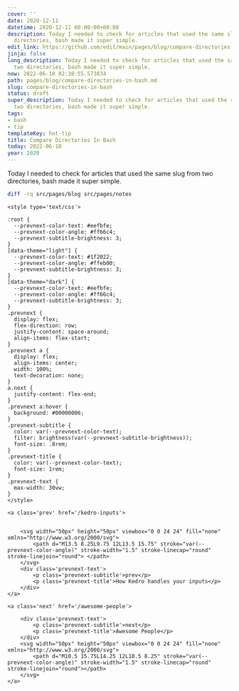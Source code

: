 ```yaml
---
cover: ''
date: 2020-12-11
datetime: 2020-12-11 00:00:00+00:00
description: Today I needed to check for articles that used the same slug from two
  directories, bash made it super simple.
edit_link: https://github.com/edit/main/pages/blog/compare-directories-in-bash.md
jinja: false
long_description: Today I needed to check for articles that used the same slug from
  two directories, bash made it super simple.
now: 2022-06-10 02:38:55.573034
path: pages/blog/compare-directories-in-bash.md
slug: compare-directories-in-bash
status: draft
super_description: Today I needed to check for articles that used the same slug from
  two directories, bash made it super simple.
tags:
- bash
- tip
templateKey: hot-tip
title: Compare Directories In Bash
today: 2022-06-10
year: 2020
---
```


Today I needed to check for articles that used the same slug from two directories, bash made it super simple.

``` bash
diff -rq src/pages/blog src/pages/notes
```
<div class='prevnext'>

    <style type='text/css'>

    :root {
      --prevnext-color-text: #eefbfe;
      --prevnext-color-angle: #ff66c4;
      --prevnext-subtitle-brightness: 3;
    }
    [data-theme="light"] {
      --prevnext-color-text: #1f2022;
      --prevnext-color-angle: #ffeb00;
      --prevnext-subtitle-brightness: 3;
    }
    [data-theme="dark"] {
      --prevnext-color-text: #eefbfe;
      --prevnext-color-angle: #ff66c4;
      --prevnext-subtitle-brightness: 3;
    }
    .prevnext {
      display: flex;
      flex-direction: row;
      justify-content: space-around;
      align-items: flex-start;
    }
    .prevnext a {
      display: flex;
      align-items: center;
      width: 100%;
      text-decoration: none;
    }
    a.next {
      justify-content: flex-end;
    }
    .prevnext a:hover {
      background: #00000006;
    }
    .prevnext-subtitle {
      color: var(--prevnext-color-text);
      filter: brightness(var(--prevnext-subtitle-brightness));
      font-size: .8rem;
    }
    .prevnext-title {
      color: var(--prevnext-color-text);
      font-size: 1rem;
    }
    .prevnext-text {
      max-width: 30vw;
    }
    </style>
    
    <a class='prev' href='/kedro-inputs'>
    

        <svg width="50px" height="50px" viewbox="0 0 24 24" fill="none" xmlns="http://www.w3.org/2000/svg">
            <path d="M13.5 8.25L9.75 12L13.5 15.75" stroke="var(--prevnext-color-angle)" stroke-width="1.5" stroke-linecap="round" stroke-linejoin="round"> </path>
        </svg>
        <div class='prevnext-text'>
            <p class='prevnext-subtitle'>prev</p>
            <p class='prevnext-title'>How Kedro handles your inputs</p>
        </div>
    </a>
    
    <a class='next' href='/awesome-people'>
    
        <div class='prevnext-text'>
            <p class='prevnext-subtitle'>next</p>
            <p class='prevnext-title'>Awesome People</p>
        </div>
        <svg width="50px" height="50px" viewbox="0 0 24 24" fill="none" xmlns="http://www.w3.org/2000/svg">
            <path d="M10.5 15.75L14.25 12L10.5 8.25" stroke="var(--prevnext-color-angle)" stroke-width="1.5" stroke-linecap="round" stroke-linejoin="round"></path>
        </svg>
    </a>
  </div>